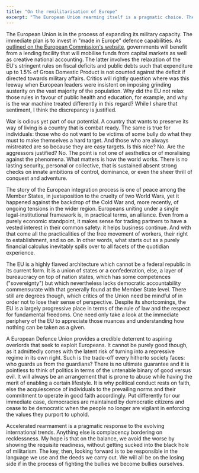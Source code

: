 ```yaml
---
title: "On the remilitarisation of Europe"
excerpt: "The European Union rearming itself is a pragmatic choice. The key is to be mindful of democratic values and act responsibly."
---
```


The European Union is in the process of expanding its military capacity. The immediate plan is to invest in "made in Europe" defence capabilities. As [outlined on the European Commission's website]( https://commission.europa.eu/topics/defence/future-european-defence_en), governments will benefit from a lending facility that will mobilise funds from capital markets as well as creative national accounting. The latter involves the relaxation of the EU's stringent rules on fiscal deficits and public debts such that expenditure up to 1.5% of Gross Domestic Product is not counted against the deficit if directed towards military affairs. Critics will rightly question where was this leeway when European leaders were insistent on imposing grinding austerity on the vast majority of the population. Why did the EU not relax those rules in favour of public health and education, for example, and why is the war machine treated differently in this regard? While I share that sentiment, I think the discrepancy is justified.

War is odious yet part of our potential. A country that wants to preserve its way of living is a country that is combat ready. The same is true for individuals: those who do not want to be victims of some bully do what they must to make themselves a hard target. And those who are always mistreated are so because they are easy targets. Is this nice? No. Are the aggressors justified? No. The point is not one of aesthetics or of moralising against the phenomena. What matters is how the world works. There is no lasting security, personal or collective, that is sustained absent strong checks on innate ambitions of control, dominance, or even the sheer thrill of conquest and adventure.

The story of the European integration process is one of peace among the Member States, in juxtaposition to the cruelty of two World Wars, yet it happened against the backdrop of the Cold War and, more recently, of ongoing tensions in the wider region. Europeans uniting under a single legal-institutional framework is, in practical terms, an alliance. Even from a purely economic standpoint, it makes sense for trading partners to have a vested interest in their common safety: it helps business continue. And with that come all the practicalities of the free movement of workers, their right to establishment, and so on. In other words, what starts out as a purely financial calculus inevitably spills over to all facets of the quotidian experience.

The EU is a highly flawed architecture which cannot be a federal republic in its current form. It is a union of states or a confederation, else, a layer of bureaucracy on top of nation states, which has some competences ("sovereignty") but which nevertheless lacks democratic accountability commensurate with that generally found at the Member State level. There still are degrees though, which critics of the Union need be mindful of in order not to lose their sense of perspective. Despite its shortcomings, the EU is a largely progressive place in terms of the rule of law and the respect for fundamental freedoms. One need only take a look at the immediate periphery of the EU to appreciate those nuances and understanding how nothing can be taken as a given.

A European Defence Union provides a credible deterrent to aspiring overlords that seek to exploit Europeans. It cannot be 
purely good though, as it admittedly comes with the latent risk of turning into a repressive regime in its own right. Such is the trade-off every hitherto society faces: who guards us from the guardians? There is no ultimate guarantee and it is pointless to think of politics in terms of the untenable binary of good versus evil. It will always be an arrangement that is prone to abuse while having the merit of enabling a certain lifestyle. It is why political conduct rests on faith, else the acquiescence of individuals to the prevailing norms and their commitment to operate in good faith accordingly. Put differently for our immediate case, democracies are maintained by democratic citizens and cease to be democratic when the people no longer are vigilant in enforcing the values they purport to uphold.

Accelerated rearmament is a pragmatic response to the evolving international trends. Anything else is complacency bordering on recklessness. My hope is that on the balance, we avoid the worse by showing the requisite readiness, without getting sucked into the black hole of militarism. The key, then, looking forward is to be responsible in the language we use and the deeds we carry out. We will all be on the losing side if in the process of fighting the bullies we become bullies ourselves.
